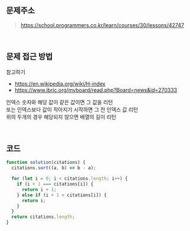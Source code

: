 ## 문제주소

> https://school.programmers.co.kr/learn/courses/30/lessons/42747

</br>

## 문제 접근 방법

참고하기

- https://en.wikipedia.org/wiki/H-index
- https://www.ibric.org/myboard/read.php?Board=news&id=270333

인덱스 숫자와 해당 값이 같은 값이면 그 값을 리턴  
또는 인덱스보다 값이 작아지기 시작하면 그 전 인덱스 값 리턴  
위의 두개의 경우 해당되지 않으면 배열의 길이 리턴
</br>

</br>

## 코드

```js
function solution(citations) {
  citations.sort((a, b) => b - a);

  for (let i = 0; i < citations.length; i++) {
    if (i + 1 === citations[i]) {
      return i + 1;
    } else if (i + 1 > citations[i]) {
      return i;
    }
  }
  return citations.length;
}
```
